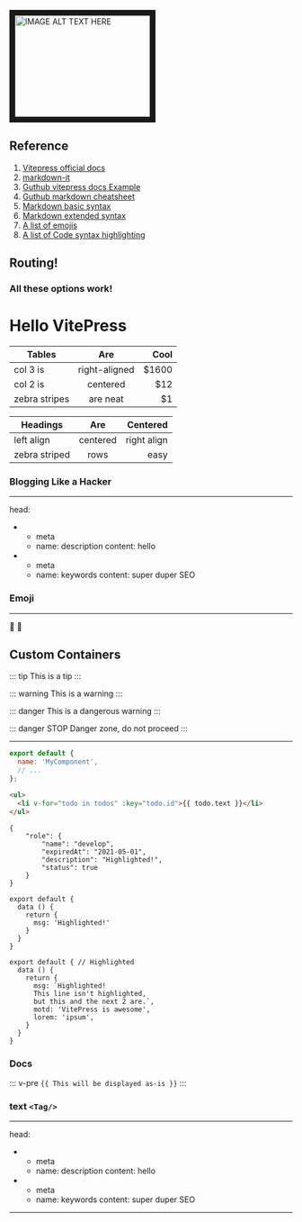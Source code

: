 <a href="https://www.youtube.com/watch?v=ojLrp2rmh0I
" target="_blank"><img src="http://img.youtube.com/vi/ojLrp2rmh0I/0.jpg" 
alt="IMAGE ALT TEXT HERE" width="240" height="180" border="10" /></a>

## Reference

1. [Vitepress official docs](https://vitepress.vuejs.org/)
2. [markdown-it](https://markdown-it.github.io/)
3. [Guthub vitepress docs Example](https://github.com/vuejs/vitepress/tree/master/docs)
4. [Guthub markdown cheatsheet](https://github.com/adam-p/markdown-here/wiki/Markdown-Cheatsheet)
5. [Markdown basic syntax](https://www.markdownguide.org/basic-syntax/)
6. [Markdown extended syntax](https://www.markdownguide.org/extended-syntax/)
7. [A list of emojis](https://github.com/markdown-it/markdown-it-emoji/blob/master/lib/data/full.json)
8. [A list of Code syntax highlighting](https://prismjs.com/#languages-list)

## Routing!

<!-- [docs/index.md](/) -> /

[docs/guide/one.md](/guide/getting-start) -> /one

[docs/api/index.md](/api/) -> /api/

[docs/guide/two.md](/guide/two) -> /guide/two -->

### All these options work!

<!-- [docs/guide/one.md](/guide/getting-start) |
[docs/api/index.md](/api/) |
[docs/guide/two.md](/guide/two) -->

# Hello VitePress

| Tables        |      Are      |  Cool |
| ------------- | :-----------: | ----: |
| col 3 is      | right-aligned | $1600 |
| col 2 is      |   centered    |   $12 |
| zebra stripes |   are neat    |    $1 |

| Headings      |   Are    |    Centered |
| ------------- | :------: | ----------: |
| left align    | centered | right align |
| zebra striped |   rows   |        easy |

### Blogging Like a Hacker

---

head:

- - meta
  - name: description
    content: hello
- - meta
  - name: keywords
    content: super duper SEO

### Emoji

---

:tada: :100:

## Custom Containers

::: tip
This is a tip
:::

::: warning
This is a warning
:::

::: danger
This is a dangerous warning
:::

::: danger STOP
Danger zone, do not proceed
:::

---

```js
export default {
  name: 'MyComponent',
  // ...
};
```

```html
<ul>
  <li v-for="todo in todos" :key="todo.id">{{ todo.text }}</li>
</ul>
```

```json{5}
{
    "role": {
        "name": "develop",
        "expiredAt": "2021-05-01",
        "description": "Highlighted!",
        "status": true
    }
}
```

```js{4}
export default {
  data () {
    return {
      msg: 'Highlighted!'
    }
  }
}
```

```js{1,4,6-7}
export default { // Highlighted
  data () {
    return {
      msg: `Highlighted!
      This line isn't highlighted,
      but this and the next 2 are.`,
      motd: 'VitePress is awesome',
      lorem: 'ipsum',
    }
  }
}
```

### Docs

::: v-pre
`{{ This will be displayed as-is }}`
:::

### text `<Tag/>`

---

head:

- - meta
  - name: description
    content: hello
- - meta
  - name: keywords
    content: super duper SEO

---
